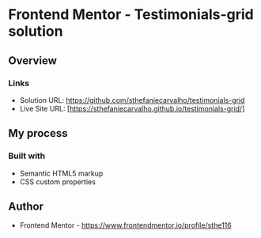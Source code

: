 # Frontend Mentor - Testimonials-grid solution

## Overview

### Links

- Solution URL: https://github.com/sthefaniecarvalho/testimonials-grid
- Live Site URL: [https://sthefaniecarvalho.github.io/testimonials-grid/]
## My process

### Built with

- Semantic HTML5 markup
- CSS custom properties


## Author

- Frontend Mentor - https://www.frontendmentor.io/profile/sthe116

